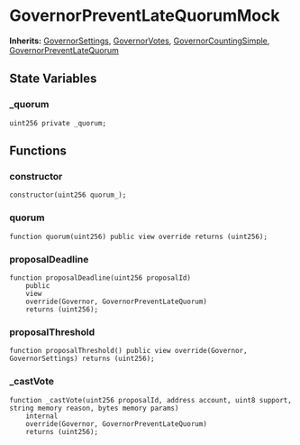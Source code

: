 # GovernorPreventLateQuorumMock
**Inherits:**
[GovernorSettings](/lib/openzeppelin-contracts/contracts/governance/extensions/GovernorSettings.sol/abstract.GovernorSettings.md), [GovernorVotes](/lib/openzeppelin-contracts/contracts/governance/extensions/GovernorVotes.sol/abstract.GovernorVotes.md), [GovernorCountingSimple](/lib/openzeppelin-contracts/contracts/governance/extensions/GovernorCountingSimple.sol/abstract.GovernorCountingSimple.md), [GovernorPreventLateQuorum](/lib/openzeppelin-contracts/contracts/governance/extensions/GovernorPreventLateQuorum.sol/abstract.GovernorPreventLateQuorum.md)


## State Variables
### _quorum

```solidity
uint256 private _quorum;
```


## Functions
### constructor


```solidity
constructor(uint256 quorum_);
```

### quorum


```solidity
function quorum(uint256) public view override returns (uint256);
```

### proposalDeadline


```solidity
function proposalDeadline(uint256 proposalId)
    public
    view
    override(Governor, GovernorPreventLateQuorum)
    returns (uint256);
```

### proposalThreshold


```solidity
function proposalThreshold() public view override(Governor, GovernorSettings) returns (uint256);
```

### _castVote


```solidity
function _castVote(uint256 proposalId, address account, uint8 support, string memory reason, bytes memory params)
    internal
    override(Governor, GovernorPreventLateQuorum)
    returns (uint256);
```

